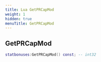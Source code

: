 ```yaml
---
title: Lua GetPRCapMod
weight: 1
hidden: true
menuTitle: GetPRCapMod
---
```

## GetPRCapMod
```lua
statbonuses:GetPRCapMod() const; -- int32
```